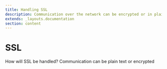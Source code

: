 ```yaml
---
title: Handling SSL
description: Communication over the network can be encrypted or in plain text
extends: _layouts.documentation
section: content
---
```


# SSL

How will SSL be handled? Communication can be plain text or encrypted